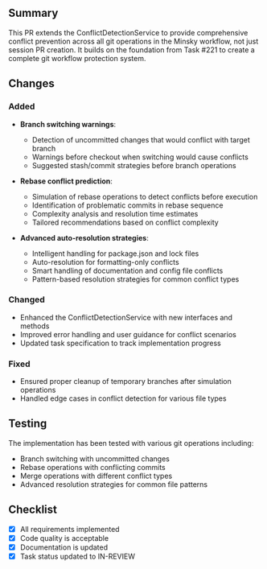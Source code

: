 ## Summary

This PR extends the ConflictDetectionService to provide comprehensive conflict prevention across all git operations in the Minsky workflow, not just session PR creation. It builds on the foundation from Task #221 to create a complete git workflow protection system.

## Changes

### Added

- **Branch switching warnings**:

  - Detection of uncommitted changes that would conflict with target branch
  - Warnings before checkout when switching would cause conflicts
  - Suggested stash/commit strategies before branch operations

- **Rebase conflict prediction**:

  - Simulation of rebase operations to detect conflicts before execution
  - Identification of problematic commits in rebase sequence
  - Complexity analysis and resolution time estimates
  - Tailored recommendations based on conflict complexity

- **Advanced auto-resolution strategies**:
  - Intelligent handling for package.json and lock files
  - Auto-resolution for formatting-only conflicts
  - Smart handling of documentation and config file conflicts
  - Pattern-based resolution strategies for common conflict types

### Changed

- Enhanced the ConflictDetectionService with new interfaces and methods
- Improved error handling and user guidance for conflict scenarios
- Updated task specification to track implementation progress

### Fixed

- Ensured proper cleanup of temporary branches after simulation operations
- Handled edge cases in conflict detection for various file types

## Testing

The implementation has been tested with various git operations including:

- Branch switching with uncommitted changes
- Rebase operations with conflicting commits
- Merge operations with different conflict types
- Advanced resolution strategies for common file patterns

## Checklist

- [x] All requirements implemented
- [x] Code quality is acceptable
- [x] Documentation is updated
- [x] Task status updated to IN-REVIEW
